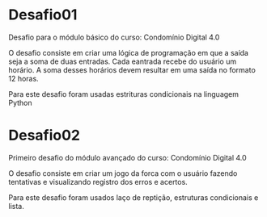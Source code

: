 # Desafio01

Desafio para o módulo básico do curso: Condomínio Digital 4.0

O desafio consiste em criar uma lógica de programação em que a saída seja a soma de duas entradas.
Cada eantrada recebe do usuário um horário. A soma desses horários devem resultar em uma saída no formato 12 horas.

Para este desafio foram usadas estrituras condicionais na linguagem Python

# Desafio02

Primeiro desafio do módulo avançado do curso: Condomínio Digital 4.0

O desafio consiste em criar um jogo da forca com o usuário fazendo tentativas e visualizando registro dos erros e acertos.

Para este desafio foram usados laço de reptição, estruturas condicionais e lista.
